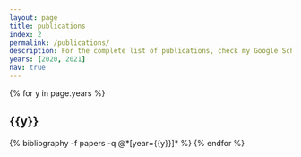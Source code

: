 ```yaml
---
layout: page
title: publications
index: 2
permalink: /publications/
description: For the complete list of publications, check my Google Scholar or Semantic Scholar profile.
years: [2020, 2021]
nav: true
---
```


<div class="publications">

{% for y in page.years %}
  <h2 class="year">{{y}}</h2>
  {% bibliography -f papers -q @*[year={{y}}]* %}
{% endfor %}

</div>
